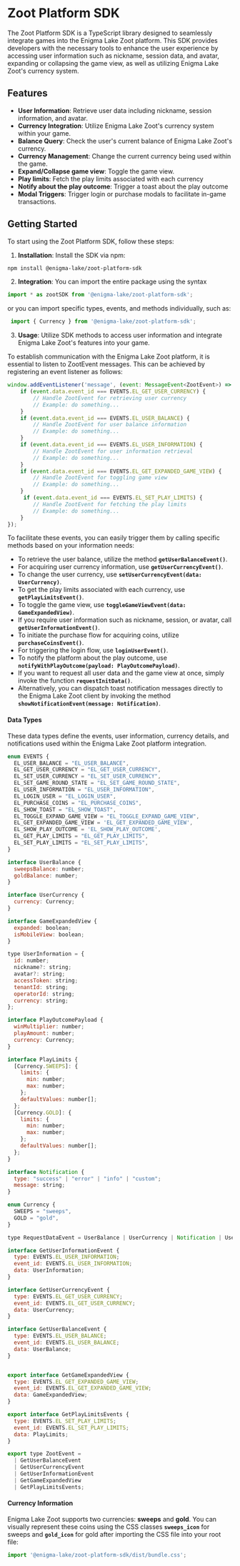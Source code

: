 # Zoot Platform SDK
The Zoot Platform SDK is a TypeScript library designed to seamlessly integrate games into the Enigma Lake Zoot platform. This SDK provides developers with the necessary tools to enhance the user experience by accessing user information such as nickname, session data, and avatar, expanding or collapsing the game view, as well as utilizing Enigma Lake Zoot's currency system.

## Features
- **User Information**: Retrieve user data including nickname, session information, and avatar.
- **Currency Integration**: Utilize Enigma Lake Zoot's currency system within your game.
- **Balance Query**: Check the user's current balance of Enigma Lake Zoot's currency.
- **Currency Management**: Change the current currency being used within the game.
- **Expand/Collapse game view**: Toggle the game view.
- **Play limits**: Fetch the play limits associated with each currency
- **Notify about the play outcome**: Trigger a toast about the play outcome
- **Modal Triggers**: Trigger login or purchase modals to facilitate in-game transactions.

## Getting Started

To start using the Zoot Platform SDK, follow these steps:

1. **Installation**: Install the SDK via npm:
```bash 
npm install @enigma-lake/zoot-platform-sdk
```

2. **Integration**: You can import the entire package using the syntax 
``` js
import * as zootSDK from '@enigma-lake/zoot-platform-sdk';
```
or you can import specific types, events, and methods individually, such as: 
``` js
 import { Currency } from '@enigma-lake/zoot-platform-sdk';
```

3. **Usage**: Utilize SDK methods to access user information and integrate Enigma Lake Zoot's features into your game.

To establish communication with the Enigma Lake Zoot platform, it is essential to listen to ZootEvent messages. This can be achieved by registering an event listener as follows:
```js
window.addEventListener('message', (event: MessageEvent<ZootEvent>) => {
    if (event.data.event_id === EVENTS.EL_GET_USER_CURRENCY) {
        // Handle ZootEvent for retrieving user currency
        // Example: do something...
    }
    if (event.data.event_id === EVENTS.EL_USER_BALANCE) {
        // Handle ZootEvent for user balance information
        // Example: do something...
    }
    if (event.data.event_id === EVENTS.EL_USER_INFORMATION) {
        // Handle ZootEvent for user information retrieval
        // Example: do something...
    }
    if (event.data.event_id === EVENTS.EL_GET_EXPANDED_GAME_VIEW) {
        // Handle ZootEvent for toggling game view
        // Example: do something...
    }
     if (event.data.event_id === EVENTS.EL_SET_PLAY_LIMITS) {
        // Handle ZootEvent for fetching the play limits
        // Example: do something...
    }
});
```

To facilitate these events, you can easily trigger them by calling specific methods based on your information needs:

- To retrieve the user balance, utilize the method **```getUserBalanceEvent()```**.
- For acquiring user currency information, use **```getUserCurrencyEvent()```**.
- To change the user currency, use **```setUserCurrencyEvent(data: UserCurrency)```**.
- To get the play limits associated with each currency, use **```getPlayLimitsEvent()```**.
- To toggle the game view, use **```toggleGameViewEvent(data: GameExpandedView)```**.
- If you require user information such as nickname, session, or avatar, call **```getUserInformationEvent()```**.
- To initiate the purchase flow for acquiring coins, utilize **```purchaseCoinsEvent()```**.
- For triggering the login flow, use **```loginUserEvent()```**.
- To notify the platform about the play outcome, use  **```notifyWithPlayOutcome(payload: PlayOutcomePayload)```**.
- If you want to request all user data and the game view at once, simply invoke the function **```requestInitData()```**.
- Alternatively, you can dispatch toast notification messages directly to the Enigma Lake Zoot client by invoking the method **```showNotificationEvent(message: Notification)```**.

#### Data Types
These data types define the events, user information, currency details, and notifications used within the Enigma Lake Zoot platform integration.

```js
enum EVENTS {
  EL_USER_BALANCE = "EL_USER_BALANCE",
  EL_GET_USER_CURRENCY = "EL_GET_USER_CURRENCY",
  EL_SET_USER_CURRENCY = "EL_SET_USER_CURRENCY",
  EL_SET_GAME_ROUND_STATE = "EL_SET_GAME_ROUND_STATE",
  EL_USER_INFORMATION = "EL_USER_INFORMATION",
  EL_LOGIN_USER = "EL_LOGIN_USER",
  EL_PURCHASE_COINS = "EL_PURCHASE_COINS",
  EL_SHOW_TOAST = "EL_SHOW_TOAST",
  EL_TOGGLE_EXPAND_GAME_VIEW = "EL_TOGGLE_EXPAND_GAME_VIEW",
  EL_GET_EXPANDED_GAME_VIEW = 'EL_GET_EXPANDED_GAME_VIEW',
  EL_SHOW_PLAY_OUTCOME = 'EL_SHOW_PLAY_OUTCOME',
  EL_GET_PLAY_LIMITS = "EL_GET_PLAY_LIMITS",
  EL_SET_PLAY_LIMITS = "EL_SET_PLAY_LIMITS",
}

interface UserBalance {
  sweepsBalance: number;
  goldBalance: number;
}

interface UserCurrency {
  currency: Currency;
}

interface GameExpandedView {
  expanded: boolean;
  isMobileView: boolean;
}

type UserInformation = {
  id: number;
  nickname?: string;
  avatar?: string;
  accessToken: string;
  tenantId: string;
  operatorId: string;
  currency: string;
};

interface PlayOutcomePayload {
  winMultiplier: number;
  playAmount: number;
  currency: Currency;
}

interface PlayLimits {
  [Currency.SWEEPS]: {
    limits: {
      min: number;
      max: number;
    };
    defaultValues: number[];
  };
  [Currency.GOLD]: {
    limits: {
      min: number;
      max: number;
    };
    defaultValues: number[];
  };
}

interface Notification {
  type: "success" | "error" | "info" | "custom";
  message: string;
}

enum Currency {
  SWEEPS = "sweeps",
  GOLD = "gold",
}

type RequestDataEvent = UserBalance | UserCurrency | Notification | UserInformation | GameExpandedView ;

interface GetUserInformationEvent {
  type: EVENTS.EL_USER_INFORMATION;
  event_id: EVENTS.EL_USER_INFORMATION;
  data: UserInformation;
}

interface GetUserCurrencyEvent {
  type: EVENTS.EL_GET_USER_CURRENCY;
  event_id: EVENTS.EL_GET_USER_CURRENCY;
  data: UserCurrency;
}

interface GetUserBalanceEvent {
  type: EVENTS.EL_USER_BALANCE;
  event_id: EVENTS.EL_USER_BALANCE;
  data: UserBalance;
}


export interface GetGameExpandedView {
  type: EVENTS.EL_GET_EXPANDED_GAME_VIEW;
  event_id: EVENTS.EL_GET_EXPANDED_GAME_VIEW;
  data: GameExpandedView;
}

export interface GetPlayLimitsEvents {
  type: EVENTS.EL_SET_PLAY_LIMITS;
  event_id: EVENTS.EL_SET_PLAY_LIMITS;
  data: PlayLimits;
}

export type ZootEvent =
  | GetUserBalanceEvent
  | GetUserCurrencyEvent
  | GetUserInformationEvent
  | GetGameExpandedView
  | GetPlayLimitsEvents;
```

#### Currency Information
Enigma Lake Zoot supports two currencies: **sweeps** and **gold**. You can visually represent these coins using the CSS classes **```sweeps_icon```** for sweeps and **```gold_icon```** for gold after importing the CSS file into your root file:
```js
import '@enigma-lake/zoot-platform-sdk/dist/bundle.css';
```
